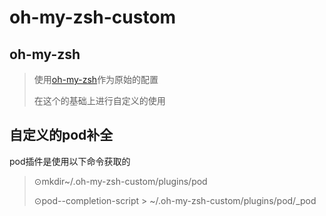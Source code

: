 oh-my-zsh-custom
================
oh-my-zsh
------------
[oh-my-zsh]:https://github.com/robbyrussell/oh-my-zsh "oh-my-zsh"
>使用[oh-my-zsh][oh-my-zsh]作为原始的配置
>
>在这个的基础上进行自定义的使用

自定义的pod补全
------------
pod插件是使用以下命令获取的
>⊙mkdir~/.oh-my-zsh-custom/plugins/pod
>
>⊙pod--completion-script > ~/.oh-my-zsh-custom/plugins/pod/_pod
